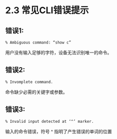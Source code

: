 # 2.3 常见CLI错误提示

## 错误1:

`% Ambiguous command: “show c”`

用户没有输入足够的字符，设备无法识别唯一的命令。

## 错误2:

`% Invomplete command.`

命令缺少必需的关键字或参数。

## 错误3:

`% Invalid input detected at ‘^’ marker.`

输入的命令错误，符号 ^ 指明了产生错误的单词的位置

